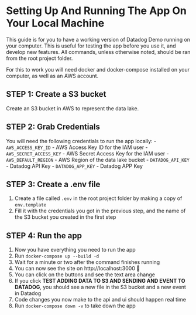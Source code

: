# Setting Up And Running The App On Your Local Machine

This guide is for you to have a working version of Datadog Demo running on your computer. This is useful for testing the app before you use it, and develop new features. All commands, unless otherwise noted, should be ran from the root project folder.

For this to work you will need docker and docker-compose installed on your computer, as well as an AWS account.

## STEP 1: Create a S3 bucket

Create an S3 bucket in AWS to represent the data lake.

## STEP 2: Grab Credentials

You will need the following credentials to run the app locally:
    - `AWS_ACCESS_KEY_ID` - AWS Access Key ID for the IAM user
    - `AWS_SECRET_ACCESS_KEY` - AWS Secret Access Key for the IAM user
    - `AWS_DEFAULT_REGION` - AWS Region of the data lake bucket
    - `DATADOG_API_KEY` - Datadog API Key
    - `DATADOG_APP_KEY` - Datadog APP Key

## STEP 3: Create a .env file

1. Create a file called `.env` in the root project folder by making a copy of `env.template`
1. Fill it with the credentials you got in the previous step, and the name of the S3 bucket you created in the first step

## STEP 4: Run the app

1. Now you have everything you need to run the app
1. Run `docker-compose up --build -d`
1. Wait for a minute or two after the command finishes running
1. You can now see the site on http://localhost:3000 :beers:
1. You can click on the buttons and see the text area change
1. If you click **TEST ADDING DATA TO S3 AND SENDING AND EVENT TO DATADOG**, you should see a new file in the S3 bucket and a new event in Datadog
1. Code changes you now make to the api and ui should happen real time
1. Run `docker-compose down -v` to take down the app
